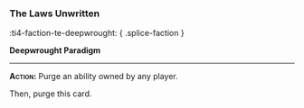 ### **The Laws Unwritten**
:ti4-faction-te-deepwrought:
{ .splice-faction }

**Deepwrought Paradigm**

---

**<span style="font-variant:small-caps;">Action</span>:** Purge an ability owned by any player.

Then, purge this card.
